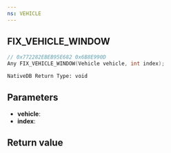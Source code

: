 ```yaml
---
ns: VEHICLE
---
```

## FIX_VEHICLE_WINDOW

```c
// 0x772282EBEB95E682 0x6B8E990D
Any FIX_VEHICLE_WINDOW(Vehicle vehicle, int index);
```

```
NativeDB Return Type: void
```

## Parameters
* **vehicle**: 
* **index**: 

## Return value
